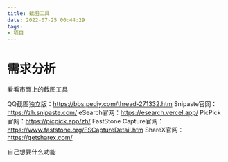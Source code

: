 ```yaml
---
title: 截图工具
date: 2022-07-25 00:44:29
tags:
- 项目
---
```



# 需求分析

看看市面上的截图工具

QQ截图独立版：https://bbs.pediy.com/thread-271332.htm
Snipaste官网：https://zh.snipaste.com/
eSearch官网：https://esearch.vercel.app/
PicPick官网：https://picpick.app/zh/
FastStone Capture官网：https://www.faststone.org/FSCaptureDetail.htm
ShareX官网：https://getsharex.com/

自己想要什么功能






